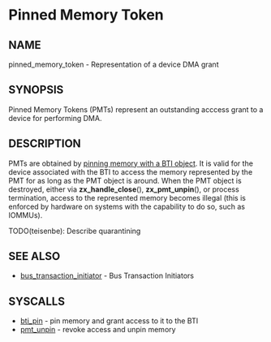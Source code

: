 # Pinned Memory Token

## NAME

pinned_memory_token - Representation of a device DMA grant

## SYNOPSIS

Pinned Memory Tokens (PMTs) represent an outstanding acccess grant to a device
for performing DMA.

## DESCRIPTION

PMTs are obtained by [pinning memory with a BTI object](../syscalls/bti_pin.md).
It is valid for the device associated with the BTI to access the memory represented
by the PMT for as long as the PMT object is around.  When the PMT object is
destroyed, either via **zx_handle_close**(), **zx_pmt_unpin**(), or process
termination, access to the represented memory becomes illegal (this is
enforced by hardware on systems with the capability to do so, such as IOMMUs).

TODO(teisenbe): Describe quarantining

## SEE ALSO

+ [bus_transaction_initiator](bus_transaction_initiator.md) - Bus Transaction Initiators

## SYSCALLS

+ [bti_pin](../syscalls/bti_pin.md) - pin memory and grant access to it to the BTI
+ [pmt_unpin](../syscalls/pmt_unpin.md) - revoke access and unpin memory

